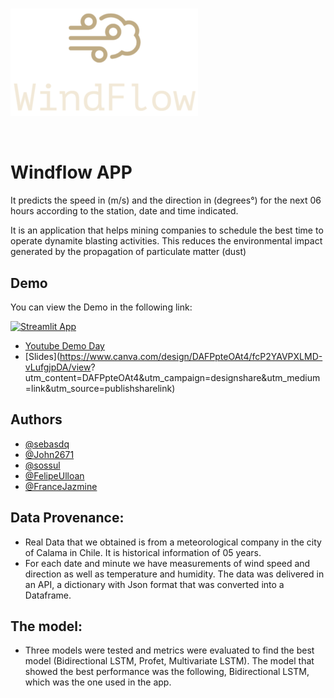 #
![Alt text](WindFlow.png?raw=true "Title")

&nbsp;

# Windflow APP

It predicts the speed in (m/s) and the direction in (degrees°) for the next 06 hours according to the station, date and time indicated.

It is an application that helps mining companies to schedule the best time to operate dynamite blasting activities. This reduces the environmental impact generated by the propagation of particulate matter (dust)




## Demo

You can view the Demo in the following link:

[![Streamlit App](https://static.streamlit.io/badges/streamlit_badge_black_white.svg)]([https://windflow.herokuapp.com/](https://windflow.herokuapp.com/WindFlowApp))
- [Youtube Demo Day](https://www.youtube.com/watch?v=HZyLS1le0jQ)
- [Slides](https://www.canva.com/design/DAFPpteOAt4/fcP2YAVPXLMD-vLufgjpDA/view?    utm_content=DAFPpteOAt4&utm_campaign=designshare&utm_medium=link&utm_source=publishsharelink)



## Authors

- [@sebasdq](https://github.com/sebasdq)
- [@John2671](https://github.com/John2671)
- [@sossul](https://github.com/sossul)
- [@FelipeUlloan](https://github.com/FelipeUlloan)
- [@FranceJazmine](https://github.com/FranceJazmine)


## Data Provenance:

- Real Data that we obtained is from a meteorological company in the city of Calama in Chile. It is historical information of 05 years.
- For each date and minute we have measurements of wind speed and direction as well as temperature and humidity. The data was delivered in an API, a dictionary with Json format that was converted into a Dataframe.


## The model:

- Three models were tested and metrics were evaluated to find the best model (Bidirectional LSTM, Profet, Multivariate LSTM). The model that showed the best performance was the following, Bidirectional LSTM, which was the one used in the app.


##
